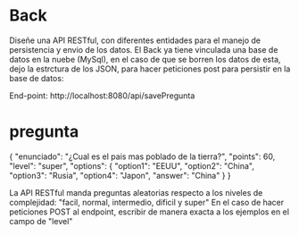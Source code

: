 # Back
Diseñe una API RESTful, con diferentes entidades para el manejo de persistencia y envio de los datos.
El Back ya tiene vinculada una base de datos en la nuebe (MySql), en el caso de que se borren los datos de esta,
dejo la estrctura de los JSON, para hacer peticiones post para persistir en la base de datos:

End-point: http://localhost:8080/api/savePregunta

# pregunta
{
  "enunciado": "¿Cual es el pais mas poblado de la tierra?", 
  "points": 60,
  "level": "super",
  "options": {
    "option1": "EEUU",
    "option2": "China",
    "option3": "Rusia",
    "option4": "Japon",
    "answer": "China"
  }
}

La API RESTful manda preguntas aleatorias respecto a los niveles de complejidad:
"facil, normal, intermedio, dificil y super" En el caso de hacer peticiones POST al endpoint,
escribir de manera exacta a los ejemplos en el campo de "level"
